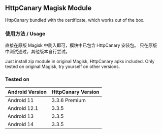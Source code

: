 ## HttpCanary Magisk Module

HttpCanary bundled with the certificate, which works out of the box.

### 使用方法 / Usage

直接在原版 Magisk 中刷入即可，模块中已包含 HttpCanary 安装包。
只在原版中测试通过，其他版本自行尝试。

Just install zip module in original Magisk, HttpCanary apks included.
Only tested on original Magisk, try yourself on other versions.

### Tested on
|Android Version|HttpCanary Version|
|-|-|
Android 11|3.3.6 Premium
Android 12.1|3.3.5
Android 13|3.3.5
Android 14|3.3.5
